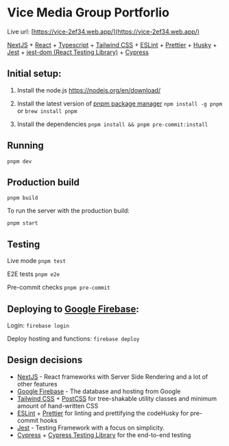 # Vice Media Group Portforlio

Live url:
[https://vice-2ef34.web.app/](https://vice-2ef34.web.app/)

[NextJS](http://nextjs.org) + [React](https://reactjs.org) + [Typescript](https://www.typescriptlang.org) + [Tailwind CSS](https://tailwindcss.com) + [ESLint](https://eslint.org) + [Prettier](https://prettier.io) + [Husky](https://github.com/typicode/husky) + [Jest](https://jestjs.io) + [jest-dom (React Testing Library)](https://github.com/testing-library/jest-dom) + [Cypress](https://www.cypress.io)

## Initial setup:

1. Install the node.js
   https://nodejs.org/en/download/

2. Install the latest version of [pnpm package manager](https://pnpm.io/installation#using-npm)
   `npm install -g pnpm` or `brew install pnpm`

3. Install the dependencies
   `pnpm install && pnpm pre-commit:install`

## Running

`pnpm dev`

## Production build

`pnpm build`

To run the server with the production build:

`pnpm start`

## Testing

Live mode
`pnpm test`

E2E tests
`pnpm e2e`

Pre-commit checks
`pnpm pre-commit`

## Deploying to [Google Firebase](http://firebase.google.com):

Login:
`firebase login`

Deploy hosting and functions:
`firebase deploy`

## Design decisions

- [NextJS](https://nextjs.org) - React frameworks with Server Side Rendering and a lot of other features
- [Google Firebase](http://firebase.google.com) - The database and hosting from Google
- [Tailwind CSS](https://tailwindcss.com) + [PostCSS](http://postcss.org) for tree-shakable utility classes and minimum amount of hand-written CSS
- [ESLint](http://eslint.org) + [Prettier](http://prettier.io) for linting and prettifying the codeHusky for pre-commit hooks
- [Jest](https://jestjs.io) - Testing Framework with a focus on simplicity.
- [Cypress](http://cypress.io) + [Cypress Testing Library](https://testing-library.com/docs/cypress-testing-library/intro/) for the end-to-end testing
